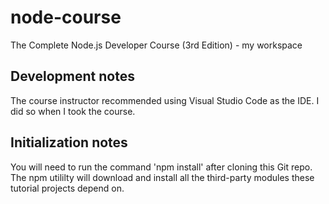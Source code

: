 # node-course
The Complete Node.js Developer Course (3rd Edition) - my workspace

## Development notes
The course instructor recommended using Visual Studio Code as the IDE. I did so when I took the course.

## Initialization notes
You will need to run the command 'npm install' after cloning this Git repo. The npm utililty will download and install all the third-party modules these tutorial projects depend on.
